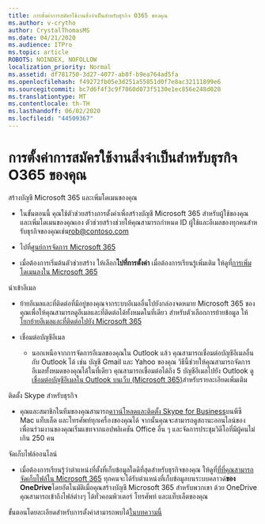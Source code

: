 ```yaml
---
title: การตั้งค่าการสมัครใช้งานสิ่งจําเป็นสําหรับธุรกิจ O365 ของคุณ
ms.author: v-crytho
author: CrystalThomasMS
ms.date: 04/21/2020
ms.audience: ITPro
ms.topic: article
ROBOTS: NOINDEX, NOFOLLOW
localization_priority: Normal
ms.assetid: df781750-3d27-4077-ab0f-b9ea764ad5fa
ms.openlocfilehash: f49272fb05e3d251a55851d0f7e8ac32111899e6
ms.sourcegitcommit: bc7d6f4f3c9f7060d073f5130e1ec856e248d020
ms.translationtype: MT
ms.contentlocale: th-TH
ms.lasthandoff: 06/02/2020
ms.locfileid: "44509367"
---
```

# <a name="setting-up-your-o365-business-essentials-subscription"></a>การตั้งค่าการสมัครใช้งานสิ่งจําเป็นสําหรับธุรกิจ O365 ของคุณ

สร้างบัญชี Microsoft 365 และเพิ่มโดเมนของคุณ
  
- ในขั้นตอนนี้ คุณใช้ตัวช่วยสร้างการตั้งค่าเพื่อสร้างบัญชี Microsoft 365 สําหรับผู้ใช้ของคุณ และเพิ่มโดเมนของคุณเอง ตัวช่วยสร้างช่วยให้คุณสามารถกําหนด ID ผู้ใช้และอีเมลของทุกคนสําหรับธุรกิจของคุณเช่น[rob@contoso.com](mailto:rob@contoso.com)
    
- ไปที่[ศูนย์การจัดการ Microsoft 365](https://login.partner.microsoftonline.cn/)
    
- เมื่อต้องการเริ่มต้นตัวช่วยสร้าง ให้เลือก**ไปที่การตั้งค่า** เมื่อต้องการเรียนรู้เพิ่มเติม ให้ดูที่[การเพิ่มโดเมนลงใน Microsoft 365](https://docs.microsoft.com/microsoft-365/admin/setup/add-domain)
    
นําเข้าอีเมล
  
- ย้ายอีเมลและที่ติดต่อที่มีอยู่ของคุณจากระบบอีเมลอื่นไปยังกล่องจดหมาย Microsoft 365 ของคุณเพื่อให้คุณสามารถดูอีเมลและที่ติดต่อได้ทั้งหมดในที่เดียว สําหรับตัวเลือกการย้ายข้อมูล ให้[โยกย้ายอีเมลและที่ติดต่อไปยัง Microsoft 365](https://docs.microsoft.com/microsoft-365/admin/setup/migrate-email-and-contacts-admin)
    
- เชื่อมต่อบัญชีอีเมล
    
  - นอกเหนือจากการจัดการอีเมลของคุณใน Outlook แล้ว คุณสามารถเชื่อมต่อบัญชีอีเมลอื่นกับ Outlook ได้ เช่น บัญชี Gmail และ Yahoo ของคุณ วิธีนี้ช่วยให้คุณสามารถจัดการอีเมลทั้งหมดของคุณได้ในที่เดียว คุณสามารถเชื่อมต่อได้ถึง 5 บัญชีอีเมลไปยัง Outlook ดู[เชื่อมต่อบัญชีอีเมลใน Outlook บนเว็บ (Microsoft 365)](https://support.office.com/Article/Connect-email-accounts-in-Outlook-on-the-web-Office-365-d7012ff0-924f-4f78-8aca-c3912d886c4d)สําหรับรายละเอียดเพิ่มเติม 
    
ติดตั้ง Skype สําหรับธุรกิจ
  
- คุณและสมาชิกในทีมของคุณสามารถ[ดาวน์โหลดและติดตั้ง Skype for Business](https://support.office.com/Article/download-and-install-Skype-for-Business-8a0d4da8-9d58-44f9-9759-5c8f340cb3fb)บนพีซี Mac แท็บเล็ต และโทรศัพท์ทุกเครื่องของคุณได้ จากนั้นคุณจะสามารถดูสถานะออนไลน์ของเพื่อนร่วมงานของคุณเริ่มแชทจากแอปพลิเคชัน Office อื่น ๆ และจัดการประชุมวิดีโอที่มีผู้คนไม่เกิน 250 คน 
    
จัดเก็บไฟล์ออนไลน์
  
- เมื่อต้องการเรียนรู้ว่าตําแหน่งที่ตั้งที่เก็บข้อมูลใดดีที่สุดสําหรับธุรกิจของคุณ ให้ดูที่[ที่ที่คุณสามารถจัดเก็บไฟล์ใน Microsoft 365](https://support.office.com/article/c7c20284-bc94-47f4-9728-d28e9daf0790.aspx) ทุกคนจะได้รับตําแหน่งที่เก็บข้อมูลบนระบบคลาวด์**ของ OneDrive**โดยอัตโนมัติเมื่อคุณสร้างบัญชี Microsoft 365 สําหรับพวกเขา ด้วย OneDrive คุณสามารถเข้าถึงไฟล์ต่างๆ ได้ทั่วคอมพิวเตอร์ โทรศัพท์ และแท็บเล็ตของคุณ 
    
ขั้นตอนโดยละเอียดสําหรับการตั้งค่าสามารถพบได้[ในบทความนี้](https://docs.microsoft.com/microsoft-365/admin/setup/setup)
  

